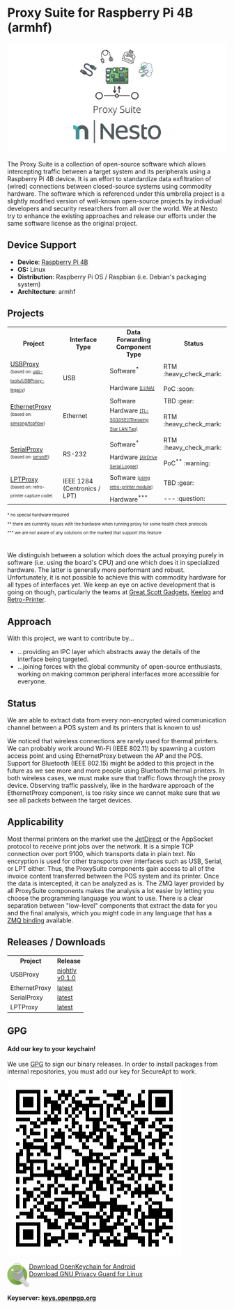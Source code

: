 Proxy Suite for Raspberry Pi 4B (armhf)   
========

<p align="center">
  <img src=".github/imgs/project_logo_v2.png">
</p>

The Proxy Suite is a collection of open-source software which allows intercepting traffic between a target system and its peripherals using a Raspberry Pi 4B device. It is an effort to standardize data exfiltration of (wired) connections between closed-source systems using commodity hardware. The software which is referenced under this umbrella project is a slightly modified version of well-known open-source projects by individual developers and security researchers from all over the world. We at Nesto try to enhance the existing approaches and release our efforts under the same software license as the original project.

Device Support
---------
- **Device**: [Raspberry Pi 4B](https://www.raspberrypi.org/products/raspberry-pi-4-model-b/specifications/)
- **OS:** Linux
- **Distribution**: Raspberry Pi OS / Raspbian (i.e. Debian's packaging system)
- **Architecture**: armhf

Projects
---------

<table>

  <tr><th>Project</th><th>Interface Type</th><th>Data Forwarding Component Type</th><th>Status</th></tr>
  
  <tr><td rowspan="2"><a href="https://github.com/nesto-software/USBProxy">USBProxy</a><br /><sub><sup>(based on: <a href="https://github.com/usb-tools/USBProxy-legacy">usb-tools/USBProxy-legacy</a>)</sub></sup></td><td rowspan="2">USB</td><td>Software<sup>*</sup></td><td>RTM :heavy_check_mark:</td></tr>
  <tr><td>Hardware <sub><sup><a href="https://luna.readthedocs.io/en/latest/features.html#reference-boards">[LUNA]</a></sub></sup></td><td>PoC :soon:</td></tr>
  
  <tr><td rowspan="2"><a href="https://github.com/nesto-software/EthernetProxy">EthernetProxy</a><br /><sub><sup>(based on: <a href="https://github.com/simsong/tcpflow">simsong/tcpflow</a>)</sub></sup></td><td rowspan="2">Ethernet</td><td>Software</td><td>TBD :gear:</td></tr><tr><td>Hardware <sub><sup><a href="https://www.tp-link.com/us/business-networking/easy-smart-switch/tl-sg105e/">[TL-SG105E]</a><a href="https://greatscottgadgets.com/throwingstar/">[Throwing Star LAN Tap]</a></sub></sup></td><td>RTM :heavy_check_mark:</td></tr>
  
  <tr><td rowspan="2"><a href="https://github.com/nesto-software/SerialProxy">SerialProxy</a><br /><sub><sup>(based on: <a href="http://www.earth.li/projectpurple/progs/sersniff.html">sersniff</a>)</sub></sup></td><td rowspan="2">RS-232</td><td>Software<sup>*</sup></td><td>RTM :heavy_check_mark:</td></tr>
  <tr><td>Hardware <sub><sup><a href="https://www.keelog.com/serial-logger/">[AirDrive Serial Logger]</a></sub></sup></td><td>PoC<sup>**</sup> :warning:</td></tr>

  <tr><td rowspan="2"><a href="https://github.com/nesto-software/LPTProxy">LPTProxy</a><br /><sub><sup>(based on: retro-printer capture code)</sub></sup></td><td rowspan="2">IEEE 1284 (Centronics / LPT)</td><td>Software <sub><sup><a href="https://www.retroprinter.com/">[using retro-printer module]</a></sub></sup></td><td>TBD :gear:</td></tr><tr><td>Hardware<sup>***</sup></td><td>--- :question:</td></tr>

</table>
<sub><sup>* no special hardware required</sub></sup><br />
<sub><sup>** there are currently issues with the hardware when running proxy for some health check protocols</sub></sup><br />
<sub><sup>*** we are not aware of any solutions on the marked that support this feature</sub></sup>
<br /><br />

We distinguish between a solution which does the actual proxying purely in software (i.e. using the board's CPU) and one which does it in specialized hardware. The latter is generally more performant and robust. Unfortunately, it is not possible to achieve this with commodity hardware for all types of interfaces yet. We keep an eye on active development that is going on though, particularly the teams at [Great Scott Gadgets](https://greatscottgadgets.com/), [Keelog](https://www.keelog.com/software/) and [Retro-Printer](https://www.retroprinter.com/).


Approach
---------

With this project, we want to contribute by...
- ...providing an IPC layer which abstracts away the details of the interface being targeted.
- ...joining forces with the global community of open-source enthusiasts, working on making common peripheral interfaces more accessible for everyone.

Status
--------

We are able to extract data from every non-encrypted wired communication channel between a POS system and its printers that is known to us!

We noticed that wireless connections are rarely used for thermal printers. We can probably work around Wi-Fi (IEEE 802.11) by spawning a custom access point and using EthernetProxy between the AP and the POS. Support for Bluetooth (IEEE 802.15) might be added to this project in the future as we see more and more people using Bluetooth thermal printers. In both wireless cases, we must make sure that traffic flows through the proxy device. Observing traffic passively, like in the hardware approach of the EthernetProxy component, is too risky since we cannot make sure that we see all packets between the target devices.

Applicability
--------

Most thermal printers on the market use the [JetDirect](https://en.wikipedia.org/wiki/JetDirect) or the AppSocket protocol to receive print jobs over the network. It is a simple TCP connection over port 9100, which transports data in plain text. No encryption is used for other transports over interfaces such as USB, Serial, or LPT either. Thus, the ProxySuite components gain access to all of the invoice content transferred between the POS system and its printer. Once the data is intercepted, it can be analyzed as is. The ZMQ layer provided by all ProxySuite components makes the analysis a lot easier by letting you choose the programming language you want to use. There is a clear separation between "low-level" components that extract the data for you and the final analysis, which you might code in any language that has a [ZMQ binding](http://wiki.zeromq.org/bindings:_start) available.

Releases / Downloads
---------

<table>

  <tr><th>Project</th><th>Release</th></tr>
  <tr><td>USBProxy</td><td><a href="https://github.com/nesto-software/USBProxy/releases/tag/nightly-latest">nightly</a><br /><a href="https://github.com/nesto-software/USBProxy/releases/tag/v0.1.0">v0.1.0</a></td></tr>
  <tr><td>EthernetProxy</td><td><a href="https://github.com/nesto-software/EthernetProxy/releases/tag/latest">latest</a></td></tr>
  <tr><td>SerialProxy</td><td><a href="https://github.com/nesto-software/SerialProxy/releases/tag/latest">latest</a></td></tr>
  <tr><td>LPTProxy</td><td><a href="https://github.com/nesto-software/LPTProxy/releases/tag/latest">latest</a></td></tr>
  
</table>

GPG
---------

#### Add our key to your keychain!

We use [GPG](https://de.wikipedia.org/wiki/GNU_Privacy_Guard) to sign our binary releases.
In order to install packages from internal repositories, you must add our key for SecureApt to work.

<a target="_blank" href="https://keyoxide.org/F1C6636C27019FD0D29307DEAE25CBF30C0DDB0C" rel="Nesto Cloud Operations">![Nesto Cloud Operations](.github/imgs/gpg_qr.svg)</a> 

<img align="left" src=".github/imgs/openkeychain.png" width="50px">   
<a target="_blank" href="https://www.openkeychain.org/">Download OpenKeychain for Android</a><br />
<a target="_blank" href="https://gnupg.org/download/">Download GNU Privacy Guard for Linux</a>
<br clear="both">
<br />
<b>Keyserver: <a target="_blank" href="https://keys.openpgp.org/search?q=F1C6636C27019FD0D29307DEAE25CBF30C0DDB0C">keys.openpgp.org</a></b>
